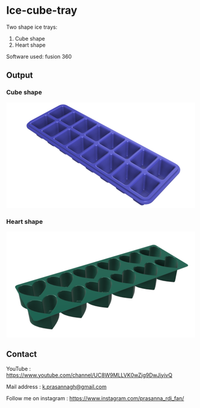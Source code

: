 # Ice-cube-tray

Two shape ice trays:
  1) Cube shape
  2) Heart shape

Software used: fusion 360

## Output

### Cube shape 
<img src="https://github.com/prasanna892/Ice-cube-tray/blob/main/Tray1/Ice%20cube%20tray%20v1.png">

### Heart shape
<img src="https://github.com/prasanna892/Ice-cube-tray/blob/main/Tray2/Ice%20cube%20tray%20v1.png">

## Contact 

YouTube : https://www.youtube.com/channel/UC8W9MLLVK0wZjg9DwJiyivQ

Mail address : k.prasannagh@gmail.com

Follow me on instagram : https://www.instagram.com/prasanna_rdj_fan/

